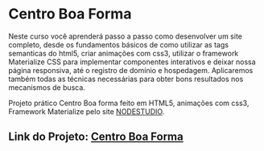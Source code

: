 # Centro Boa Forma

Neste curso você aprenderá passo a passo como desenvolver um site completo, desde os fundamentos básicos de como utilizar as tags semanticas do html5, criar animações com css3, utilizar o framework Materialize CSS para implementar componentes interativos e deixar nossa página responsiva, até o registro de domínio e hospedagem. Aplicaremos também todas as técnicas necessárias para obter bons resultados nos mecanismos de busca.

Projeto prático Centro Boa forma feito em HTML5, animações com css3, Framework Materialize pelo site [NODESTUDIO](https://www.nodestudio.com.br/curso/curso-carreira-web-sites-profissionais).

## Link do Projeto: [Centro Boa Forma](https://marcelo-rafael.github.io/centro-boa-forma/)